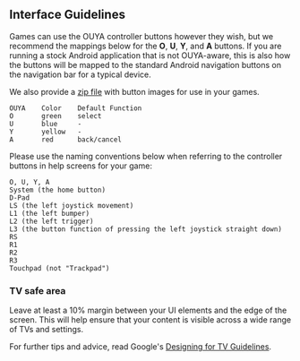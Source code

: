## Interface Guidelines

Games can use the OUYA controller buttons however they wish, but we recommend the mappings below for the **O**, **U**, **Y**, and **A** buttons. If you are running a stock Android application that is not OUYA-aware, this is also how the buttons will be mapped to the standard Android navigation buttons on the navigation bar for a typical device.

We also provide a [zip file](https://d31pno3ktcq63f.cloudfront.net/assets/OUYA_Buttons.zip) with button images for use in your games.

```text
OUYA    Color    Default Function
O       green    select
U       blue     -
Y       yellow   -
A       red      back/cancel
```

Please use the naming conventions below when referring to the controller buttons in help screens for your game:
```text
O, U, Y, A
System (the home button)
D-Pad 
LS (the left joystick movement)
L1 (the left bumper)
L2 (the left trigger)
L3 (the button function of pressing the left joystick straight down)
RS
R1
R2
R3
Touchpad (not "Trackpad")
```

### TV safe area

Leave at least a 10% margin between your UI elements and the edge of the screen. This will help ensure that your content is visible across a wide range of TVs and settings.

For further tips and advice, read Google's [Designing for TV Guidelines](https://developers.google.com/tv/web/docs/optimization_guide).
